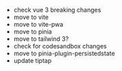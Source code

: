 - check vue 3 breaking changes
- move to vite
- move to vite-pwa
- move to pinia
- move to tailwind 3?
- check for codesandbox changes
- move to pinia-plugin-persistedstate
- update tiptap
